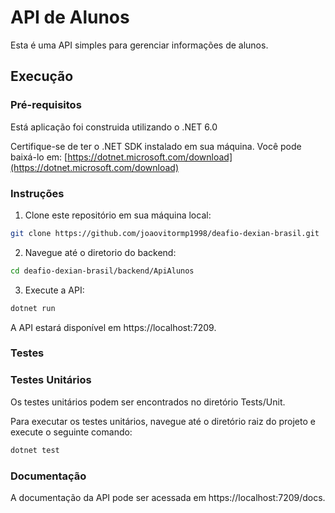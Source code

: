 # API de Alunos

Esta é uma API simples para gerenciar informações de alunos.

## Execução

### Pré-requisitos
Está aplicação foi construida utilizando o .NET 6.0

Certifique-se de ter o .NET SDK instalado em sua máquina. Você pode baixá-lo em: [https://dotnet.microsoft.com/download](https://dotnet.microsoft.com/download)

### Instruções

1. Clone este repositório em sua máquina local:

```bash
git clone https://github.com/joaovitormp1998/deafio-dexian-brasil.git
```

2. Navegue até o diretorio do backend:

```bash
cd deafio-dexian-brasil/backend/ApiAlunos
```
3. Execute a API:

```bash
dotnet run
```
A API estará disponível em https://localhost:7209.
### Testes
### Testes Unitários
Os testes unitários podem ser encontrados no diretório Tests/Unit.

Para executar os testes unitários, navegue até o diretório raiz do projeto e execute o seguinte comando:
```bash
dotnet test
```

### Documentação
A documentação da API pode ser acessada em https://localhost:7209/docs.